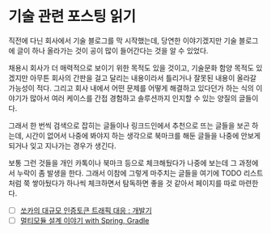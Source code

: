 # 기술 관련 포스팅 읽기

직전에 다닌 회사에서 기술 블로그를 막 시작했는데, 당연한 이야기겠지만 기술 블로그에 글이 하나 올라가는 것이 공이 많이 들어간다는 것을 알 수 있었다.

채용시 회사가 더 매력적으로 보이기 위한 목적도 있을 것이고, 기술문화 함양 목적도 있겠지만 아무튼 회사의 간판을 걸고 달리는 내용이라서 틀리거나 잘못된 내용이 올라갈 가능성이 적다. 그리고 회사 내에서 어떤 문제를 어떻게 해결하고 있다던가 하는 식의 이야기가 많아서 여러 케이스를 간접 경험하고 솔루션까지 인지할 수 있는 양질의 글들이다.

그래서 한 번씩 검색으로 잡히는 글들이나 링크드인에서 추천으로 뜨는 글들을 보곤 하는데, 시간이 없어서 나중에 봐야지 하는 생각으로 북마크를 해둔 글들을 나중에 안보게 되거나 잊고 지나가는 경우가 생긴다.

보통 그런 것들을 개인 카톡이나 북마크 등으로 체크해뒀다가 나중에 보는데 그 과정에서 누락이 좀 발생을 한다. 그래서 이참에 그렇게 마주치는 글들을 여기에 TODO 리스트처럼 쭉 쌓아뒀다가 하나씩 체크하면서 탐독하면 좋을 것 같아서 페이지를 따로 마련한다.



* [ ] [쏘카의 대규모 인증토큰 트래픽 대응 : 개발기](https://tech.socarcorp.kr/dev/2023/06/27/handling-authentication-token-traffic-01.html)
* [ ] [멀티모듈 설계 이야기 with Spring, Gradle](https://techblog.woowahan.com/2637/)
